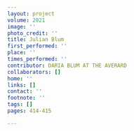 ```yaml
---
layout: project
volume: 2021
image: ''
photo_credit: ''
title: Julian Blum
first_performed: ''
place: ''
times_performed: ''
contributor: DARIA BLUM AT THE AVERARD
collaborators: []
home: ''
links: []
contact: ''
footnote: ''
tags: []
pages: 414-415

---
```




